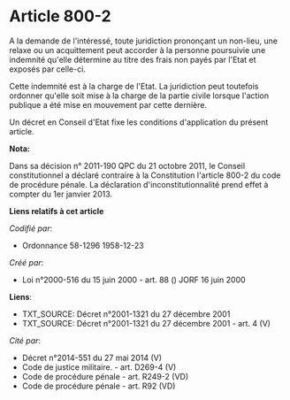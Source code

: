 # Article 800-2

A la demande de l'intéressé, toute juridiction prononçant un non-lieu, une relaxe ou un acquittement peut accorder à la
personne poursuivie une indemnité qu'elle détermine au titre des frais non payés par l'Etat et exposés par celle-ci.

Cette indemnité est à la charge de l'Etat. La juridiction peut toutefois ordonner qu'elle soit mise à la charge de la partie
civile lorsque l'action publique a été mise en mouvement par cette dernière.

Un décret en Conseil d'Etat fixe les conditions d'application du présent article.

**Nota:**

Dans sa décision n° 2011-190 QPC du 21 octobre 2011, le Conseil constitutionnel a déclaré contraire à la Constitution
l'article 800-2 du code de procédure pénale. La déclaration d'inconstitutionnalité prend effet à compter du 1er janvier 2013.

**Liens relatifs à cet article**

_Codifié par_:

  - Ordonnance 58-1296 1958-12-23

_Créé par_:

  - Loi n°2000-516 du 15 juin 2000 - art. 88 () JORF 16 juin 2000

**Liens**:

  - TXT_SOURCE: Décret n°2001-1321 du 27 décembre 2001
  - TXT_SOURCE: Décret n°2001-1321 du 27 décembre 2001 - art. 4 (V)

_Cité par_:

  - Décret n°2014-551 du 27 mai 2014 (V)
  - Code de justice militaire. - art. D269-4 (V)
  - Code de procédure pénale - art. R249-2 (VD)
  - Code de procédure pénale - art. R92 (VD)
